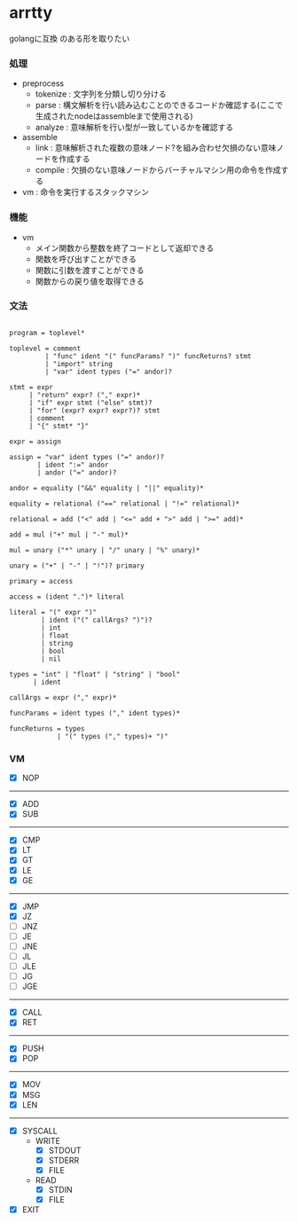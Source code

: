# arrtty
golangに互換 のある形を取りたい

### 処理
- preprocess
  - tokenize : 文字列を分類し切り分ける
  - parse : 構文解析を行い読み込むことのできるコードか確認する(ここで生成されたnodeはassembleまで使用される)
  - analyze : 意味解析を行い型が一致しているかを確認する
- assemble
  - link : 意味解析された複数の意味ノード?を組み合わせ欠損のない意味ノードを作成する
  - compile : 欠損のない意味ノードからバーチャルマシン用の命令を作成する
- vm : 命令を実行するスタックマシン

### 機能
- vm
  - メイン関数から整数を終了コードとして返却できる
  - 関数を呼び出すことができる
  - 関数に引数を渡すことができる
  - 関数からの戻り値を取得できる

### 文法
```text

program = toplevel*

toplevel = comment
         | "func" ident "(" funcParams? ")" funcReturns? stmt
         | "import" string
         | "var" ident types ("=" andor)?

stmt = expr
     | "return" expr? ("," expr)*
     | "if" expr stmt ("else" stmt)?
     | "for" (expr? expr? expr?)? stmt
     | comment
     | "{" stmt* "}"

expr = assign

assign = "var" ident types ("=" andor)?
       | ident ":=" andor
       | andor ("=" andor)?

andor = equality ("&&" equality | "||" equality)*

equality = relational ("==" relational | "!=" relational)*

relational = add ("<" add | "<=" add + ">" add | ">=" add)*

add = mul ("+" mul | "-" mul)*

mul = unary ("*" unary | "/" unary | "%" unary)*

unary = ("+" | "-" | "!")? primary

primary = access

access = (ident ".")* literal 

literal = "(" expr ")"
        | ident ("(" callArgs? ")")?
        | int
        | float
        | string
        | bool
        | nil

types = "int" | "float" | "string" | "bool"
      | ident

callArgs = expr ("," expr)*

funcParams = ident types ("," ident types)*

funcReturns = types
            | "(" types ("," types)+ ")"

```

### VM

- [x] NOP
---
- [x] ADD
- [x] SUB
---
- [x] CMP
- [x] LT
- [x] GT
- [x] LE
- [x] GE
---
- [x] JMP
- [x] JZ
- [ ] JNZ
- [ ] JE
- [ ] JNE
- [ ] JL
- [ ] JLE
- [ ] JG
- [ ] JGE
---
- [x] CALL
- [x] RET
---
- [x] PUSH
- [x] POP
---
- [x] MOV
- [x] MSG
- [x] LEN
---
- [x] SYSCALL
  - WRITE
    - [x] STDOUT
    - [x] STDERR
    - [x] FILE
  - READ
    - [x] STDIN
    - [x] FILE
- [x] EXIT